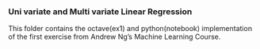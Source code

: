 ### Uni variate and Multi variate Linear Regression 
  
This folder contains the octave(ex1) and python(notebook) implementation of the first exercise from Andrew Ng’s Machine Learning Course.
